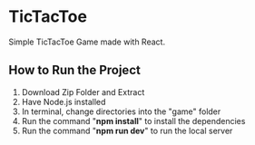 # TicTacToe
 Simple TicTacToe Game made with React.

## How to Run the Project
1. Download Zip Folder and Extract
2. Have Node.js installed
3. In terminal, change directories into the "game" folder
4. Run the command "**npm install**" to install the dependencies
5. Run the command "**npm run dev**" to run the local server
